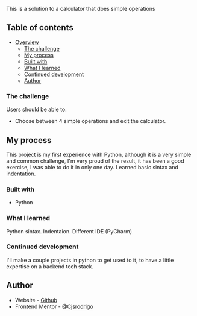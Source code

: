 This is a solution to a calculator that does simple operations

## Table of contents

- [Overview](#overview)
  - [The challenge](#the-challenge)
  - [My process](#my-process)
  - [Built with](#built-with)
  - [What I learned](#what-i-learned)
  - [Continued development](#continued-development)
  - [Author](#author)

### The challenge

Users should be able to:

- Choose between 4 simple operations and exit the calculator.

## My process

This project is my first experience with Python, although it is a very simple and common challenge, I'm very proud of the result, it has been a good exercise, I was able to do it in only one day.
Learned basic sintax and indentation.


### Built with

- Python

### What I learned

Python sintax.
Indentaion.
Different IDE (PyCharm)

### Continued development

I'll make a couple projects in python to get used to it, to have a little expertise on a backend tech stack.

## Author

- Website - [Github](https://github.com/Cjsrodrigo)
- Frontend Mentor - [@Cjsrodrigo](https://www.frontendmentor.io/profile/Cjsrodrigo)

